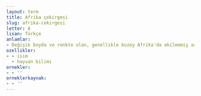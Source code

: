 ```yaml
---
layout: term
title: Afrika çekirgesi
slug: afrika-cekirgesi
letter: A
lisan: Türkçe
anlamlar:
- Değişik boyda ve renkte olan, genellikle kuzey Afrika'da ekilmemiş arazilerde rastlanan zararsız bir çekirge (Locusta migratona)
ozellikler:
- - isim
  - hayvan bilimi
ornekler:
- - ''
orneklerkaynak:
- - ''
---
```


